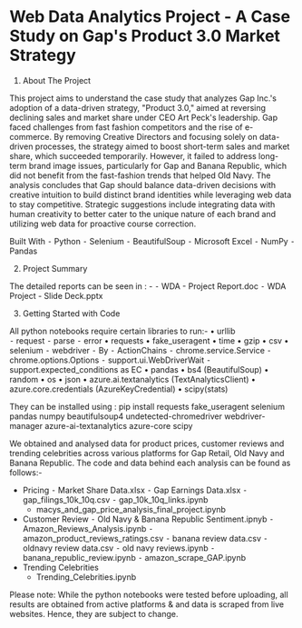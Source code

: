 # Web Data Analytics Project - A Case Study on Gap's Product 3.0 Market Strategy

1. About The Project
	
This project aims to understand the case study that analyzes Gap Inc.'s adoption of a data-driven strategy, "Product 3.0," aimed at reversing declining sales and market share under CEO Art Peck's leadership. Gap faced challenges from fast fashion competitors and the rise of e-commerce. By removing Creative Directors and focusing solely on data-driven processes, the strategy aimed to boost short-term sales and market share, which succeeded temporarily. However, it failed to address long-term brand image issues, particularly for Gap and Banana Republic, which did not benefit from the fast-fashion trends that helped Old Navy. The analysis concludes that Gap should balance data-driven decisions with creative intuition to build distinct brand identities while leveraging web data to stay competitive. Strategic suggestions include integrating data with human creativity to better cater to the unique nature of each brand and utilizing web data for proactive course correction.
		
Built With
	⁃	Python
	⁃	Selenium
	⁃	BeautifulSoup
	⁃	Microsoft Excel
	⁃	NumPy
	⁃	Pandas

2. Project Summary

The detailed reports can be seen in : - 
	⁃	WDA - Project Report.doc
	⁃	WDA Project - Slide Deck.pptx

3. Getting Started with Code

All python notebooks require certain libraries to run:-
	•	urllib	
		⁃	request
		⁃	parse
		⁃	error
	•	requests
	•	fake_useragent
	•	time
	•	gzip
	•	csv
	•	selenium
	⁃	webdriver
		⁃	By
		⁃	ActionChains
		⁃	chrome.service.Service
		⁃	chrome.options.Options
		⁃	support.ui.WebDriverWait
		⁃	support.expected_conditions as EC
	•	pandas
	•	bs4 (BeautifulSoup)
	•	random
	•	os
	•	json
	•	azure.ai.textanalytics (TextAnalyticsClient)
	•	azure.core.credentials (AzureKeyCredential)
	•	scipy(stats)

They can be installed using : pip install requests fake_useragent selenium pandas numpy beautifulsoup4 undetected-chromedriver webdriver-manager azure-ai-textanalytics azure-core scipy

We obtained and analysed data for product prices, customer reviews and trending celebrities across various platforms for Gap Retail, Old Navy and Banana Republic. The code and data behind each analysis can be found as follows:-
- Pricing 
	⁃	Market Share Data.xIsx
	⁃	Gap Earnings Data.xlsx
	⁃	gap_filings_10k_10q.csv
	⁃	gap_10k_10q_links.ipynb
	-	macys_and_gap_price_analysis_final_project.ipynb
- Customer Review 
	⁃	Old Navy & Banana Republic Sentiment.ipnyb
	⁃	Amazon_Reviews_Analysis.ipynb
	⁃	amazon_product_reviews_ratings.csv
	⁃	banana review data.csv
	⁃	oldnavy review data.csv
	⁃	old navy reviews.ipynb
	⁃	banana_republic_review.ipynb
	⁃	amazon_scrape_GAP.ipynb 	
- Trending Celebrities 
	-	Trending_Celebrities.ipynb


Please note: While the python notebooks were tested before uploading, all results are obtained from active platforms & and data is scraped from live websites. Hence, they are subject to change.

